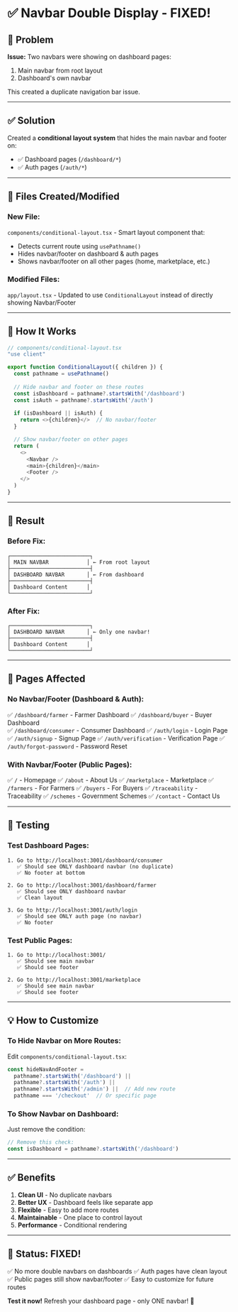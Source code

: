 # ✅ Navbar Double Display - FIXED!

## 🐛 Problem
**Issue:** Two navbars were showing on dashboard pages:
1. Main navbar from root layout
2. Dashboard's own navbar

This created a duplicate navigation bar issue.

---

## ✅ Solution

Created a **conditional layout system** that hides the main navbar and footer on:
- ✅ Dashboard pages (`/dashboard/*`)
- ✅ Auth pages (`/auth/*`)

---

## 📁 Files Created/Modified

### **New File:**
`components/conditional-layout.tsx` - Smart layout component that:
- Detects current route using `usePathname()`
- Hides navbar/footer on dashboard & auth pages
- Shows navbar/footer on all other pages (home, marketplace, etc.)

### **Modified Files:**
`app/layout.tsx` - Updated to use `ConditionalLayout` instead of directly showing Navbar/Footer

---

## 🎯 How It Works

```typescript
// components/conditional-layout.tsx
"use client"

export function ConditionalLayout({ children }) {
  const pathname = usePathname()
  
  // Hide navbar and footer on these routes
  const isDashboard = pathname?.startsWith('/dashboard')
  const isAuth = pathname?.startsWith('/auth')
  
  if (isDashboard || isAuth) {
    return <>{children}</>  // No navbar/footer
  }

  // Show navbar/footer on other pages
  return (
    <>
      <Navbar />
      <main>{children}</main>
      <Footer />
    </>
  )
}
```

---

## 🎨 Result

### **Before Fix:**
```
┌─────────────────────────┐
│ MAIN NAVBAR            │ ← From root layout
├─────────────────────────┤
│ DASHBOARD NAVBAR       │ ← From dashboard
├─────────────────────────┤
│ Dashboard Content      │
└─────────────────────────┘
```

### **After Fix:**
```
┌─────────────────────────┐
│ DASHBOARD NAVBAR       │ ← Only one navbar!
├─────────────────────────┤
│ Dashboard Content      │
└─────────────────────────┘
```

---

## 📱 Pages Affected

### **No Navbar/Footer (Dashboard & Auth):**
✅ `/dashboard/farmer` - Farmer Dashboard
✅ `/dashboard/buyer` - Buyer Dashboard  
✅ `/dashboard/consumer` - Consumer Dashboard
✅ `/auth/login` - Login Page
✅ `/auth/signup` - Signup Page
✅ `/auth/verification` - Verification Page
✅ `/auth/forgot-password` - Password Reset

### **With Navbar/Footer (Public Pages):**
✅ `/` - Homepage
✅ `/about` - About Us
✅ `/marketplace` - Marketplace
✅ `/farmers` - For Farmers
✅ `/buyers` - For Buyers
✅ `/traceability` - Traceability
✅ `/schemes` - Government Schemes
✅ `/contact` - Contact Us

---

## 🧪 Testing

### **Test Dashboard Pages:**
```
1. Go to http://localhost:3001/dashboard/consumer
   ✅ Should see ONLY dashboard navbar (no duplicate)
   ✅ No footer at bottom

2. Go to http://localhost:3001/dashboard/farmer
   ✅ Should see ONLY dashboard navbar
   ✅ Clean layout

3. Go to http://localhost:3001/auth/login
   ✅ Should see ONLY auth page (no navbar)
   ✅ No footer
```

### **Test Public Pages:**
```
1. Go to http://localhost:3001/
   ✅ Should see main navbar
   ✅ Should see footer

2. Go to http://localhost:3001/marketplace
   ✅ Should see main navbar
   ✅ Should see footer
```

---

## 💡 How to Customize

### **To Hide Navbar on More Routes:**
Edit `components/conditional-layout.tsx`:

```typescript
const hideNavAndFooter = 
  pathname?.startsWith('/dashboard') ||
  pathname?.startsWith('/auth') ||
  pathname?.startsWith('/admin') ||  // Add new route
  pathname === '/checkout'  // Or specific page
```

### **To Show Navbar on Dashboard:**
Just remove the condition:

```typescript
// Remove this check:
const isDashboard = pathname?.startsWith('/dashboard')
```

---

## ✅ Benefits

1. **Clean UI** - No duplicate navbars
2. **Better UX** - Dashboard feels like separate app
3. **Flexible** - Easy to add more routes
4. **Maintainable** - One place to control layout
5. **Performance** - Conditional rendering

---

## 🎉 Status: FIXED!

✅ No more double navbars on dashboards
✅ Auth pages have clean layout
✅ Public pages still show navbar/footer
✅ Easy to customize for future routes

**Test it now!** Refresh your dashboard page - only ONE navbar! 🎊

